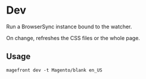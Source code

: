 # Dev

Run a BrowserSync instance bound to the watcher.

On change, refreshes the CSS files or the whole page.

## Usage

    magefront dev -t Magento/blank en_US
